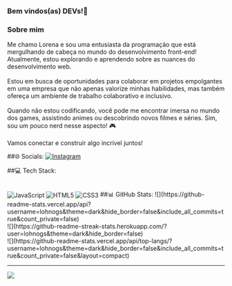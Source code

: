 ### Bem vindos(as) DEVs!👋
<h3>Sobre mim</h3>
Me chamo Lorena e sou uma entusiasta da programação que está mergulhando de cabeça no mundo do desenvolvimento front-end! Atualmente, estou explorando e aprendendo sobre as nuances do desenvolvimento web. <br><br> Estou em busca de oportunidades para colaborar em projetos empolgantes em uma empresa que não apenas valorize minhas habilidades, mas também ofereça um ambiente de trabalho colaborativo e inclusivo.<br><br> Quando não estou codificando, você pode me encontrar imersa no mundo dos games, assistindo animes ou descobrindo novos filmes e séries. Sim, sou um pouco nerd nesse aspecto! 🎮 <br><br>Vamos conectar e construir algo incrível juntos!


##🌐 Socials:
[![Instagram](https://img.shields.io/badge/Instagram-%23E4405F.svg?logo=Instagram&logoColor=white)](https://instagram.com/@lohh_oli) 

##💻 Tech Stack:
<div style="display: inline_block"><br/>
  <img src="https://img.shields.io/badge/JavaScript-F7DF1E?style=for-the-badge&logo=javascript&logoColor=black" align="center" alt="JavaScript" />
  <img src="https://img.shields.io/badge/HTML5-E34F26?style=for-the-badge&logo=html5&logoColor=white" align="center" alt="HTML5" />
  <img src="https://img.shields.io/badge/CSS3-1572B6?style=for-the-badge&logo=css3&logoColor=white" align="center" alt="CSS3" />
##📊 GitHub Stats:
![](https://github-readme-stats.vercel.app/api?username=lohnogs&theme=dark&hide_border=false&include_all_commits=true&count_private=false)<br/>
![](https://github-readme-streak-stats.herokuapp.com/?user=lohnogs&theme=dark&hide_border=false)<br/>
![](https://github-readme-stats.vercel.app/api/top-langs/?username=lohnogs&theme=dark&hide_border=false&include_all_commits=true&count_private=false&layout=compact)

---
[![](https://visitcount.itsvg.in/api?id=lohnogs&icon=2&color=0)](https://visitcount.itsvg.in)

<!-- Proudly created with GPRM ( https://gprm.itsvg.in ) -->

